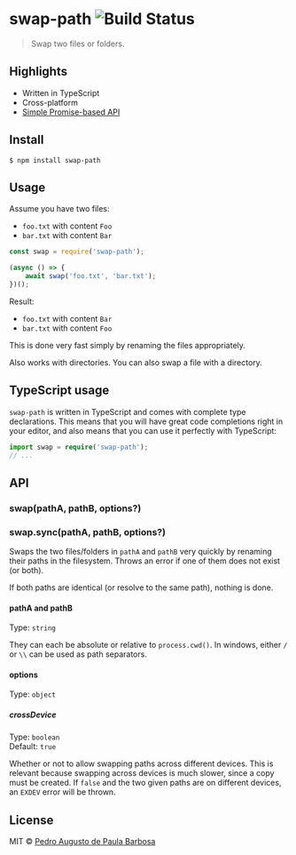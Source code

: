 # swap-path ![Build Status](https://github.com/papb/swap-path/workflows/CI/badge.svg)

> Swap two files or folders.

## Highlights

* Written in TypeScript
* Cross-platform
* [Simple Promise-based API](https://github.com/papb/zip#api)


## Install

```
$ npm install swap-path
```


## Usage

Assume you have two files:

* `foo.txt` with content `Foo`
* `bar.txt` with content `Bar`

```js
const swap = require('swap-path');

(async () => {
	await swap('foo.txt', 'bar.txt');
})();
```

Result:

* `foo.txt` with content `Bar`
* `bar.txt` with content `Foo`

This is done very fast simply by renaming the files appropriately.

Also works with directories. You can also swap a file with a directory.


## TypeScript usage

`swap-path` is written in TypeScript and comes with complete type declarations. This means that you will have great code completions right in your editor, and also means that you can use it perfectly with TypeScript:

```ts
import swap = require('swap-path');
// ...
```


## API

### swap(pathA, pathB, options?)

### swap.sync(pathA, pathB, options?)

Swaps the two files/folders in `pathA` and `pathB` very quickly by renaming their paths in the filesystem. Throws an error if one of them does not exist (or both).

If both paths are identical (or resolve to the same path), nothing is done.

#### pathA and pathB

Type: `string`

They can each be absolute or relative to `process.cwd()`. In windows, either `/` or `\\` can be used as path separators.

#### options

Type: `object`

##### crossDevice

Type: `boolean`\
Default: `true`

Whether or not to allow swapping paths across different devices. This is relevant because swapping across devices is much slower, since a copy must be created. If `false` and the two given paths are on different devices, an `EXDEV` error will be thrown.


## License

MIT © [Pedro Augusto de Paula Barbosa](https://github.com/papb)
